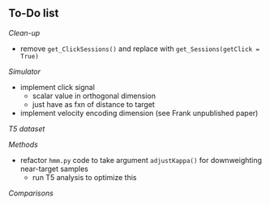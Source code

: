 ## To-Do list


*Clean-up*
- remove `get_ClickSessions()` and replace with `get_Sessions(getClick = True)`



*Simulator*

- implement click signal
	- scalar value in orthogonal dimension
	- just have as fxn of distance to target
- implement velocity encoding dimension (see Frank unpublished paper)


*T5 dataset*



*Methods*
- refactor `hmm.py` code to take argument `adjustKappa()` for downweighting near-target samples
	- run T5 analysis to optimize this 
	
	
	
*Comparisons*